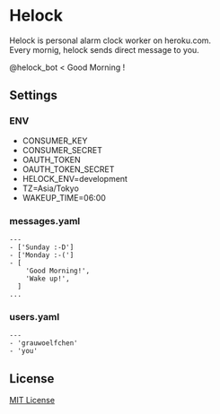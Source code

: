 # Helock

Helock is personal alarm clock worker on heroku.com.  
Every mornig, helock sends direct message to you.

@helock_bot < Good Morning !

## Settings

### ENV

* CONSUMER\_KEY
* CONSUMER\_SECRET
* OAUTH\_TOKEN
* OAUTH\_TOKEN\_SECRET
* HELOCK\_ENV=development
* TZ=Asia/Tokyo
* WAKEUP\_TIME=06:00

### messages.yaml

```
---
- ['Sunday :-D']
- ['Monday :-(']
- [
    'Good Morning!',
    'Wake up!',
  ]
...
```

### users.yaml

```
---
- 'grauwoelfchen'
- 'you'
```

## License

[MIT License](https://github.com/grauwoelfchen/helock/blob/master/LICENSE)
